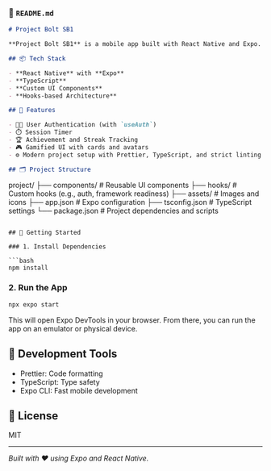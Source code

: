
### 📘 `README.md`

```markdown
# Project Bolt SB1

**Project Bolt SB1** is a mobile app built with React Native and Expo. It features user sessions, achievements, timers, and user authentication, making it suitable for productivity, wellness, or gamified habit-tracking use cases.

## 📦 Tech Stack

- **React Native** with **Expo**
- **TypeScript**
- **Custom UI Components**
- **Hooks-based Architecture**

## 🧩 Features

- 🧑‍💻 User Authentication (with `useAuth`)
- ⏱️ Session Timer
- 🏆 Achievement and Streak Tracking
- 🎮 Gamified UI with cards and avatars
- ⚙️ Modern project setup with Prettier, TypeScript, and strict linting

## 🗂️ Project Structure

```

project/
├── components/         # Reusable UI components
├── hooks/              # Custom hooks (e.g., auth, framework readiness)
├── assets/             # Images and icons
├── app.json            # Expo configuration
├── tsconfig.json       # TypeScript settings
└── package.json        # Project dependencies and scripts

````

## 🚀 Getting Started

### 1. Install Dependencies

```bash
npm install
````

### 2. Run the App

```bash
npx expo start
```

This will open Expo DevTools in your browser. From there, you can run the app on an emulator or physical device.

## 🔧 Development Tools

* Prettier: Code formatting
* TypeScript: Type safety
* Expo CLI: Fast mobile development

## 📄 License

MIT

---

*Built with ❤️ using Expo and React Native.*

